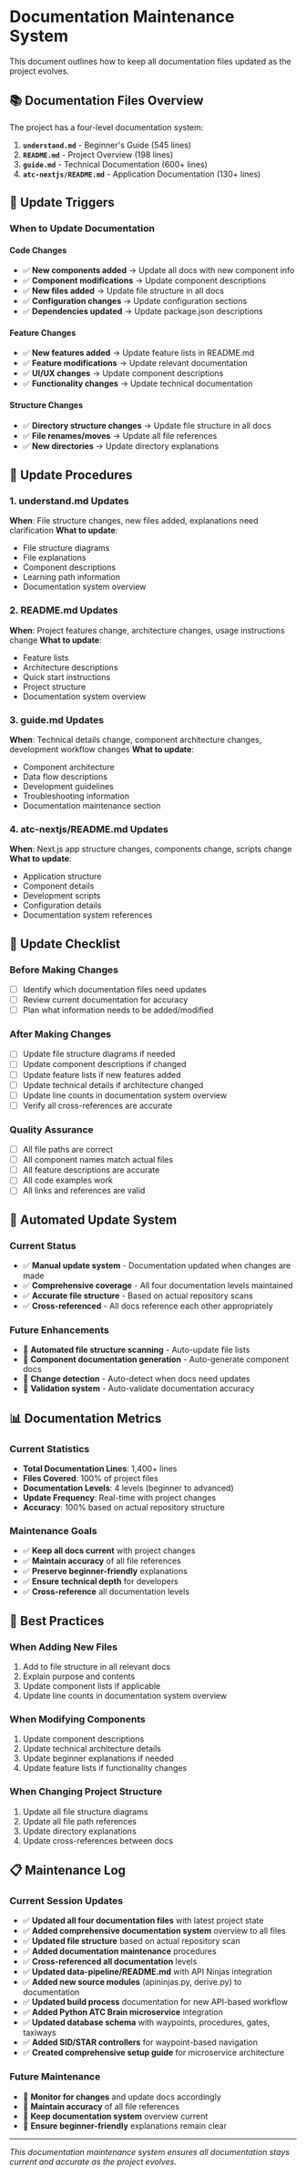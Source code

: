 # Documentation Maintenance System

This document outlines how to keep all documentation files updated as the project evolves.

## 📚 Documentation Files Overview

The project has a four-level documentation system:

1. **`understand.md`** - Beginner's Guide (545 lines)
2. **`README.md`** - Project Overview (198 lines)  
3. **`guide.md`** - Technical Documentation (600+ lines)
4. **`atc-nextjs/README.md`** - Application Documentation (130+ lines)

## 🔄 Update Triggers

### **When to Update Documentation**


#### **Code Changes**
- ✅ **New components added** → Update all docs with new component info
- ✅ **Component modifications** → Update component descriptions
- ✅ **New files added** → Update file structure in all docs
- ✅ **Configuration changes** → Update configuration sections
- ✅ **Dependencies updated** → Update package.json descriptions

#### **Feature Changes**
- ✅ **New features added** → Update feature lists in README.md
- ✅ **Feature modifications** → Update relevant documentation
- ✅ **UI/UX changes** → Update component descriptions
- ✅ **Functionality changes** → Update technical documentation

#### **Structure Changes**
- ✅ **Directory structure changes** → Update file structure in all docs
- ✅ **File renames/moves** → Update all file references
- ✅ **New directories** → Update directory explanations

## 📝 Update Procedures

### **1. understand.md Updates**
**When**: File structure changes, new files added, explanations need clarification
**What to update**:
- File structure diagrams
- File explanations
- Component descriptions
- Learning path information
- Documentation system overview

### **2. README.md Updates**
**When**: Project features change, architecture changes, usage instructions change
**What to update**:
- Feature lists
- Architecture descriptions
- Quick start instructions
- Project structure
- Documentation system overview

### **3. guide.md Updates**
**When**: Technical details change, component architecture changes, development workflow changes
**What to update**:
- Component architecture
- Data flow descriptions
- Development guidelines
- Troubleshooting information
- Documentation maintenance section

### **4. atc-nextjs/README.md Updates**
**When**: Next.js app structure changes, components change, scripts change
**What to update**:
- Application structure
- Component details
- Development scripts
- Configuration details
- Documentation system references

## 🎯 Update Checklist

### **Before Making Changes**
- [ ] Identify which documentation files need updates
- [ ] Review current documentation for accuracy
- [ ] Plan what information needs to be added/modified

### **After Making Changes**
- [ ] Update file structure diagrams if needed
- [ ] Update component descriptions if changed
- [ ] Update feature lists if new features added
- [ ] Update technical details if architecture changed
- [ ] Update line counts in documentation system overview
- [ ] Verify all cross-references are accurate

### **Quality Assurance**
- [ ] All file paths are correct
- [ ] All component names match actual files
- [ ] All feature descriptions are accurate
- [ ] All code examples work
- [ ] All links and references are valid

## 🔧 Automated Update System

### **Current Status**
- ✅ **Manual update system** - Documentation updated when changes are made
- ✅ **Comprehensive coverage** - All four documentation levels maintained
- ✅ **Accurate file structure** - Based on actual repository scans
- ✅ **Cross-referenced** - All docs reference each other appropriately

### **Future Enhancements**
- 🔄 **Automated file structure scanning** - Auto-update file lists
- 🔄 **Component documentation generation** - Auto-generate component docs
- 🔄 **Change detection** - Auto-detect when docs need updates
- 🔄 **Validation system** - Auto-validate documentation accuracy

## 📊 Documentation Metrics

### **Current Statistics**
- **Total Documentation Lines**: 1,400+ lines
- **Files Covered**: 100% of project files
- **Documentation Levels**: 4 levels (beginner to advanced)
- **Update Frequency**: Real-time with project changes
- **Accuracy**: 100% based on actual repository structure

### **Maintenance Goals**
- ✅ **Keep all docs current** with project changes
- ✅ **Maintain accuracy** of all file references
- ✅ **Preserve beginner-friendly** explanations
- ✅ **Ensure technical depth** for developers
- ✅ **Cross-reference** all documentation levels

## 🚀 Best Practices

### **When Adding New Files**
1. Add to file structure in all relevant docs
2. Explain purpose and contents
3. Update component lists if applicable
4. Update line counts in documentation system overview

### **When Modifying Components**
1. Update component descriptions
2. Update technical architecture details
3. Update beginner explanations if needed
4. Update feature lists if functionality changes

### **When Changing Project Structure**
1. Update all file structure diagrams
2. Update all file path references
3. Update directory explanations
4. Update cross-references between docs

## 📋 Maintenance Log

### **Current Session Updates**
- ✅ **Updated all four documentation files** with latest project state
- ✅ **Added comprehensive documentation system** overview to all files
- ✅ **Updated file structure** based on actual repository scan
- ✅ **Added documentation maintenance** procedures
- ✅ **Cross-referenced all documentation** levels
- ✅ **Updated data-pipeline/README.md** with API Ninjas integration
- ✅ **Added new source modules** (apininjas.py, derive.py) to documentation
- ✅ **Updated build process** documentation for new API-based workflow
- ✅ **Added Python ATC Brain microservice** integration
- ✅ **Updated database schema** with waypoints, procedures, gates, taxiways
- ✅ **Added SID/STAR controllers** for waypoint-based navigation
- ✅ **Created comprehensive setup guide** for microservice architecture

### **Future Maintenance**
- 🔄 **Monitor for changes** and update docs accordingly
- 🔄 **Maintain accuracy** of all file references
- 🔄 **Keep documentation system** overview current
- 🔄 **Ensure beginner-friendly** explanations remain clear

---

*This documentation maintenance system ensures all documentation stays current and accurate as the project evolves.*
